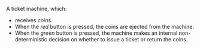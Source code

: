 A ticket machine, which:
* receives <i>coin</i>s.
* When the <i>red</i> button is pressed, the coins are ejected from the machine.
* When the <i>green</i> button is pressed, the machine makes an internal non-deterministic decision on whether to issue a ticket or return the coins.
